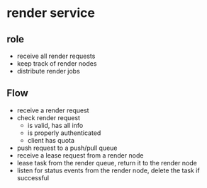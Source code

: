 # render service

## role
- receive all render requests
- keep track of render nodes
- distribute render jobs

## Flow
- receive a render request
- check render request
  - is valid, has all info
  - is properly authenticated
  - client has quota
- push request to a push/pull queue
- receive a lease request from a render node
- lease task from the render queue, return it to the render node
- listen for status events from the render node, delete the task if successful